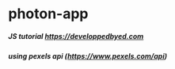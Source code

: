 # photon-app
##### JS tutorial  https://developpedbyed.com 
##### using pexels api (https://www.pexels.com/api)
